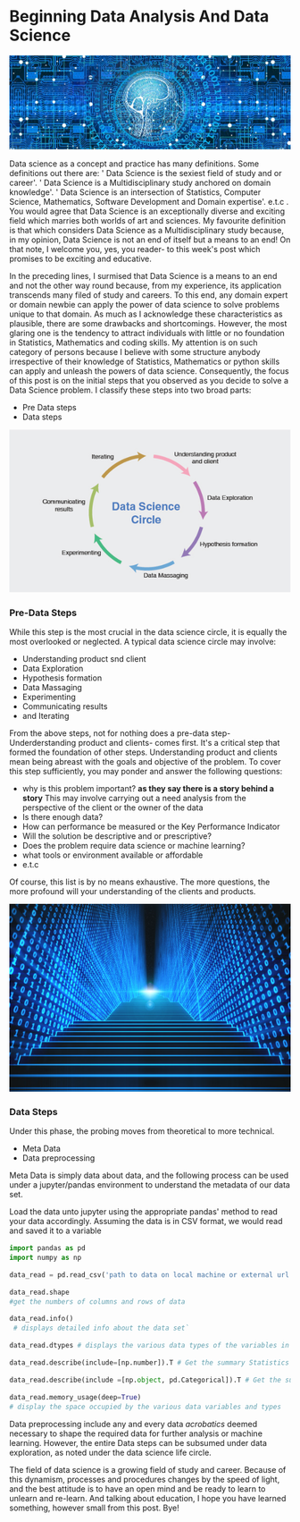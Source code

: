 # Beginning Data Analysis And Data Science

![](/images/wide.jpg)

Data science as a concept and practice has many definitions. Some definitions out there are:
' Data Science is the sexiest field of study and or career'.  ' Data Science is a Multidisciplinary study anchored on domain knowledge'. ' Data Science is an intersection of Statistics, Computer Science, Mathematics, Software Development and Domain expertise'.  e.t.c .
You would agree that Data Science is an exceptionally diverse and exciting field which marries both worlds of art and sciences.
My favourite definition is that which considers Data Science as a Multidisciplinary study because, in my opinion, Data Science is not an end of itself but a means to an end! On that note, I welcome you, yes, you reader- to this week's post which promises to be exciting and educative.

In the preceding lines, I surmised that Data Science is a means to an end and not the other way round because, from my experience, its application transcends many filed of study and careers. To this end, any domain expert or domain newbie can apply the power of data science to solve problems unique to that domain. As much as I  acknowledge these characteristics as plausible, there are some drawbacks and shortcomings. However, the most glaring one is the tendency to attract individuals with little or no foundation in Statistics, Mathematics and coding skills. My attention is on such category of persons because I believe with some structure anybody irrespective of their knowledge of Statistics, Mathematics or python skills can apply and unleash the powers of data science. Consequently, the focus of this post is on the initial steps that you observed as you decide to solve a Data Science problem. I classify these steps into two broad parts:
- Pre Data steps
- Data steps

![](/images/circle.jpg)

### Pre-Data Steps
While this step is the most crucial in the data science circle, it is equally the most overlooked or neglected.  A typical data science circle may involve:
* Understanding product snd client
* Data Exploration
* Hypothesis formation
* Data Massaging
* Experimenting
* Communicating results
* and Iterating

From the above steps, not for nothing does a pre-data step- Underderstanding product and clients- comes first. It's a critical step that formed the foundation of other steps. Understanding product and clients mean being abreast with the goals and objective of the problem. To cover this step sufficiently, you may ponder and answer the following questions:

- why is this problem important? **as they say there is a story behind a story** This may involve carrying out a need analysis from the perspective of the client or the owner of the data
- Is there enough data?
-  How can performance be measured or the Key Performance Indicator
- Will the solution be descriptive and or prescriptive?
- Does the problem require data science or machine learning?
- what tools or environment available or affordable
- e.t.c

Of course, this list is by no means exhaustive. The more questions, the more profound will your understanding of the clients and products.

![](/images/steps.jpg)

### Data Steps
Under this phase, the probing moves from theoretical to more technical.
- Meta Data
- Data preprocessing

Meta Data is simply data about data, and the following process can be used under a jupyter/pandas environment to understand the metadata of our data set.

Load the data unto jupyter using the appropriate pandas' method to read your data accordingly. Assuming the data is in CSV format, we would read and saved it to a variable
```python
import pandas as pd
import numpy as np
```
```python
data_read = pd.read_csv('path to data on local machine or external url')`
```
```python
data_read.shape
#get the numbers of columns and rows of data
```
```python
data_read.info()
 # displays detailed info about the data set`
 ```

 ```Python
 data_read.dtypes # displays the various data types of the variables in of the data sexiest
 ```

 ``` python
 data_read.describe(include=[np.number]).T # Get the summary Statistics for the numerical variable and transpose the DataFrame
 ```

```python
data_read.describe(include =[np.object, pd.Categorical]).T # Get the summary Statistics for the object and Categorical columns
```

```python
data_read.memory_usage(deep=True)
# display the space occupied by the various data variables and types
```

Data preprocessing include any and every data *acrobatics* deemed necessary to shape the required data for further analysis or machine learning.
However, the entire Data steps can be subsumed under data exploration, as noted under the data science life circle.

The field of data science is a growing field of study and career. Because of this dynamism, processes and procedures changes by the speed of light, and the best attitude is to have an open mind and  be ready to learn to unlearn and re-learn. And talking about education, I hope you have learned something, however small from this post.
Bye!
